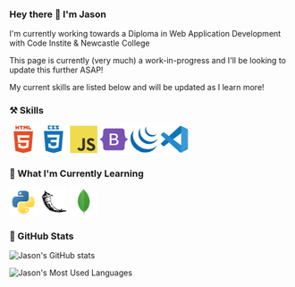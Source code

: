 ### Hey there 👋 I'm Jason

I'm currently working towards a Diploma in Web Application Development with Code Instite & Newcastle College

This page is currently (very much) a work-in-progress and I'll be looking to update this further ASAP! 

My current skills are listed below and will be updated as I learn more!

### ⚒️ Skills

<img src="https://github.com/devicons/devicon/blob/master/icons/html5/html5-plain-wordmark.svg" alt="HTML logo" title="HTML 5" width="50px" height="50px" /> <img src="https://github.com/devicons/devicon/blob/master/icons/css3/css3-plain-wordmark.svg" alt="CSS logo" title="CSS" width="50px" height="50px" /> <img src="https://github.com/devicons/devicon/blob/master/icons/javascript/javascript-original.svg" alt="JavaScript logo" title="Javascript" width="50px" height="50px" /> <img src="https://github.com/devicons/devicon/blob/master/icons/bootstrap/bootstrap-plain.svg" alt="Bootstrap logo" title="Bootstrap" width="50px" height="50px" /> <img src="https://github.com/devicons/devicon/blob/master/icons/jquery/jquery-original.svg" alt="JQuery logo" title="JQuery" width="50px" height="50px" /> <img src="https://github.com/devicons/devicon/blob/master/icons/vscode/vscode-original.svg" alt="VSCode logo" title="VSCode" width="50px" height="50px" /> 
  
### 📖 What I'm Currently Learning

<img src="https://github.com/devicons/devicon/blob/master/icons/python/python-original.svg" alt="Python logo" title="Python" width="50px" height="50px" /> <img src="https://github.com/devicons/devicon/blob/master/icons/flask/flask-original.svg" alt="Flask logo" title="Flask" width="50px" height="50px" /> <img src="https://github.com/devicons/devicon/blob/master/icons/mongodb/mongodb-original.svg" alt="MongoDB logo" title="MongoDB" width="50px" height="50px" /> 

### 🚀 GitHub Stats 

![Jason's GitHub stats](https://github-readme-stats.vercel.app/api?username=Fatheed7&hide=contribs,prs&show_icons=true&theme=dracula)
                                                                                                                                       
![Jason's Most Used Languages](https://github-readme-stats.vercel.app/api/top-langs/?username=Fatheed7&layout=compact&theme=dracula)

